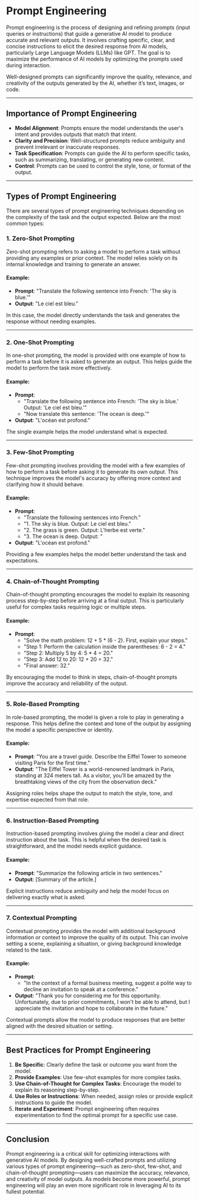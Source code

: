 
# Prompt Engineering

Prompt engineering is the process of designing and refining prompts (input queries or instructions) that guide a generative AI model to produce accurate and relevant outputs. It involves crafting specific, clear, and concise instructions to elicit the desired response from AI models, particularly Large Language Models (LLMs) like GPT. The goal is to maximize the performance of AI models by optimizing the prompts used during interaction.

Well-designed prompts can significantly improve the quality, relevance, and creativity of the outputs generated by the AI, whether it’s text, images, or code.

---

## Importance of Prompt Engineering

- **Model Alignment**: Prompts ensure the model understands the user's intent and provides outputs that match that intent.
- **Clarity and Precision**: Well-structured prompts reduce ambiguity and prevent irrelevant or inaccurate responses.
- **Task Specification**: Prompts can guide the AI to perform specific tasks, such as summarizing, translating, or generating new content.
- **Control**: Prompts can be used to control the style, tone, or format of the output.

---

## Types of Prompt Engineering

There are several types of prompt engineering techniques depending on the complexity of the task and the output expected. Below are the most common types:

### 1. **Zero-Shot Prompting**

Zero-shot prompting refers to asking a model to perform a task without providing any examples or prior context. The model relies solely on its internal knowledge and training to generate an answer.

#### Example:
- **Prompt**: "Translate the following sentence into French: 'The sky is blue.'"
- **Output**: "Le ciel est bleu."

In this case, the model directly understands the task and generates the response without needing examples.

---

### 2. **One-Shot Prompting**

In one-shot prompting, the model is provided with one example of how to perform a task before it is asked to generate an output. This helps guide the model to perform the task more effectively.

#### Example:
- **Prompt**: 
  - "Translate the following sentence into French: 'The sky is blue.' Output: 'Le ciel est bleu.'"
  - "Now translate this sentence: 'The ocean is deep.'"
- **Output**: "L'océan est profond."

The single example helps the model understand what is expected.

---

### 3. **Few-Shot Prompting**

Few-shot prompting involves providing the model with a few examples of how to perform a task before asking it to generate its own output. This technique improves the model's accuracy by offering more context and clarifying how it should behave.

#### Example:
- **Prompt**: 
  - "Translate the following sentences into French."
  - "1. The sky is blue. Output: Le ciel est bleu."
  - "2. The grass is green. Output: L'herbe est verte."
  - "3. The ocean is deep. Output: "
- **Output**: "L'océan est profond."

Providing a few examples helps the model better understand the task and expectations.

---

### 4. **Chain-of-Thought Prompting**

Chain-of-thought prompting encourages the model to explain its reasoning process step-by-step before arriving at a final output. This is particularly useful for complex tasks requiring logic or multiple steps.

#### Example:
- **Prompt**: 
  - "Solve the math problem: 12 + 5 * (6 - 2). First, explain your steps."
  - "Step 1: Perform the calculation inside the parentheses: 6 - 2 = 4."
  - "Step 2: Multiply 5 by 4: 5 * 4 = 20."
  - "Step 3: Add 12 to 20: 12 + 20 = 32."
  - "Final answer: 32."

By encouraging the model to think in steps, chain-of-thought prompts improve the accuracy and reliability of the output.

---

### 5. **Role-Based Prompting**

In role-based prompting, the model is given a role to play in generating a response. This helps define the context and tone of the output by assigning the model a specific perspective or identity.

#### Example:
- **Prompt**: "You are a travel guide. Describe the Eiffel Tower to someone visiting Paris for the first time."
- **Output**: "The Eiffel Tower is a world-renowned landmark in Paris, standing at 324 meters tall. As a visitor, you’ll be amazed by the breathtaking views of the city from the observation deck."

Assigning roles helps shape the output to match the style, tone, and expertise expected from that role.

---

### 6. **Instruction-Based Prompting**

Instruction-based prompting involves giving the model a clear and direct instruction about the task. This is helpful when the desired task is straightforward, and the model needs explicit guidance.

#### Example:
- **Prompt**: "Summarize the following article in two sentences."
- **Output**: [Summary of the article.]

Explicit instructions reduce ambiguity and help the model focus on delivering exactly what is asked.

---

### 7. **Contextual Prompting**

Contextual prompting provides the model with additional background information or context to improve the quality of its output. This can involve setting a scene, explaining a situation, or giving background knowledge related to the task.

#### Example:
- **Prompt**: 
  - "In the context of a formal business meeting, suggest a polite way to decline an invitation to speak at a conference."
- **Output**: "Thank you for considering me for this opportunity. Unfortunately, due to prior commitments, I won't be able to attend, but I appreciate the invitation and hope to collaborate in the future."

Contextual prompts allow the model to produce responses that are better aligned with the desired situation or setting.

---

## Best Practices for Prompt Engineering

1. **Be Specific**: Clearly define the task or outcome you want from the model.
2. **Provide Examples**: Use few-shot examples for more complex tasks.
3. **Use Chain-of-Thought for Complex Tasks**: Encourage the model to explain its reasoning step-by-step.
4. **Use Roles or Instructions**: When needed, assign roles or provide explicit instructions to guide the model.
5. **Iterate and Experiment**: Prompt engineering often requires experimentation to find the optimal prompt for a specific use case.

---

## Conclusion

Prompt engineering is a critical skill for optimizing interactions with generative AI models. By designing well-crafted prompts and utilizing various types of prompt engineering—such as zero-shot, few-shot, and chain-of-thought prompting—users can maximize the accuracy, relevance, and creativity of model outputs. As models become more powerful, prompt engineering will play an even more significant role in leveraging AI to its fullest potential.
